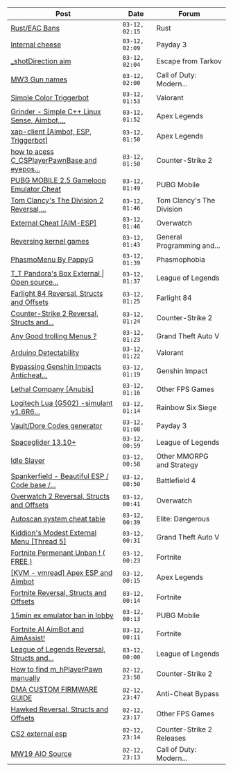 |Post|Date|Forum|
|----|----|-----|
|[Rust/EAC Bans](https://www.unknowncheats.me/forum/rust/613065-rust-eac-bans.html)|`03-12, 02:15`|Rust|
|[Internal cheese](https://www.unknowncheats.me/forum/payday-3-a/611723-internal-cheese.html)|`03-12, 02:09`|Payday 3|
|[_shotDirection aim](https://www.unknowncheats.me/forum/escape-from-tarkov/612904-_shotdirection-aim.html)|`03-12, 02:04`|Escape from Tarkov|
|[MW3 Gun names](https://www.unknowncheats.me/forum/call-of-duty-modern-warfare-iii/612992-mw3-gun-names.html)|`03-12, 02:00`|Call of Duty: Modern...|
|[Simple Color Triggerbot](https://www.unknowncheats.me/forum/valorant/460324-simple-color-triggerbot.html)|`03-12, 01:53`|Valorant|
|[Grinder - Simple C++ Linux Sense, Aimbot,...](https://www.unknowncheats.me/forum/apex-legends/605888-grinder-simple-linux-sense-aimbot-triggerbot.html)|`03-12, 01:52`|Apex Legends|
|[xap-client \[Aimbot, ESP, Triggerbot\]](https://www.unknowncheats.me/forum/apex-legends/606842-xap-client-aimbot-esp-triggerbot.html)|`03-12, 01:50`|Apex Legends|
|[how to acess C_CSPlayerPawnBase and eyepos...](https://www.unknowncheats.me/forum/counter-strike-2-a/600626-acess-c_csplayerpawnbase-eyepos-external.html)|`03-12, 01:50`|Counter-Strike 2|
|[PUBG MOBILE 2.5 Gameloop Emulator Cheat](https://www.unknowncheats.me/forum/pubg-mobile/576303-pubg-mobile-2-5-gameloop-emulator-cheat.html)|`03-12, 01:49`|PUBG Mobile|
|[Tom Clancy's The Division 2 Reversal,...](https://www.unknowncheats.me/forum/tom-clancy-s-the-division/320082-tom-clancys-division-2-reversal-structs-offsets.html)|`03-12, 01:46`|Tom Clancy's The Division|
|[External Cheat \[AIM-ESP\]](https://www.unknowncheats.me/forum/overwatch/607405-external-cheat-aim-esp.html)|`03-12, 01:46`|Overwatch|
|[Reversing kernel games](https://www.unknowncheats.me/forum/general-programming-and-reversing/613319-reversing-kernel-games.html)|`03-12, 01:43`|General Programming and...|
|[PhasmoMenu By PappyG](https://www.unknowncheats.me/forum/phasmophobia/485776-phasmomenu-pappyg.html)|`03-12, 01:39`|Phasmophobia|
|[T_T Pandora's Box External \| Open source...](https://www.unknowncheats.me/forum/league-of-legends/607822-t_t-pandoras-box-external-source-scripting-platform.html)|`03-12, 01:37`|League of Legends|
|[Farlight 84 Reversal, Structs and Offsets](https://www.unknowncheats.me/forum/farlight-84-a/580566-farlight-84-reversal-structs-offsets.html)|`03-12, 01:25`|Farlight 84|
|[Counter-Strike 2 Reversal, Structs and...](https://www.unknowncheats.me/forum/counter-strike-2-a/576077-counter-strike-2-reversal-structs-offsets.html)|`03-12, 01:24`|Counter-Strike 2|
|[Any Good trolling Menus ?](https://www.unknowncheats.me/forum/grand-theft-auto-v/613443-trolling-menus.html)|`03-12, 01:23`|Grand Theft Auto V|
|[Arduino Detectability](https://www.unknowncheats.me/forum/valorant/613461-arduino-detectability.html)|`03-12, 01:22`|Valorant|
|[Bypassing Genshin Impacts Anticheat...](https://www.unknowncheats.me/forum/genshin-impact/612386-bypassing-genshin-impacts-anticheat-hoyoprotect.html)|`03-12, 01:19`|Genshin Impact|
|[Lethal Company \[Anubis\]](https://www.unknowncheats.me/forum/other-fps-games/611847-lethal-company-anubis.html)|`03-12, 01:16`|Other FPS Games|
|[Logitech Lua (G502) -simulant v1.6R6...](https://www.unknowncheats.me/forum/rainbow-six-siege/608336-logitech-lua-g502-simulant-v1-6r6-logitech-versions-included.html)|`03-12, 01:14`|Rainbow Six Siege|
|[Vault/Dore Codes generator](https://www.unknowncheats.me/forum/payday-3-a/611592-vault-dore-codes-generator.html)|`03-12, 01:08`|Payday 3|
|[Spaceglider 13.10+](https://www.unknowncheats.me/forum/league-of-legends/583987-spaceglider-13-10-a.html)|`03-12, 00:59`|League of Legends|
|[Idle Slayer](https://www.unknowncheats.me/forum/other-mmorpg-and-strategy/583257-idle-slayer.html)|`03-12, 00:58`|Other MMORPG and Strategy|
|[Spankerfield - Beautiful ESP / Code base /...](https://www.unknowncheats.me/forum/battlefield-4-a/493695-spankerfield-beautiful-esp-code-base-clean-screenshots.html)|`03-12, 00:50`|Battlefield 4|
|[Overwatch 2 Reversal, Structs and Offsets](https://www.unknowncheats.me/forum/overwatch/516727-overwatch-2-reversal-structs-offsets.html)|`03-12, 00:41`|Overwatch|
|[Autoscan system cheat table](https://www.unknowncheats.me/forum/elite-dangerous/611916-autoscan-system-cheat-table.html)|`03-12, 00:39`|Elite: Dangerous|
|[Kiddion's Modest External Menu \[Thread 5\]](https://www.unknowncheats.me/forum/grand-theft-auto-v/576854-kiddions-modest-external-menu-thread-5-a.html)|`03-12, 00:31`|Grand Theft Auto V|
|[Fortnite Permenant Unban ! ( FREE )](https://www.unknowncheats.me/forum/fortnite/598535-fortnite-permenant-unban-free.html)|`03-12, 00:23`|Fortnite|
|[\[KVM - vmread\] Apex ESP and Aimbot](https://www.unknowncheats.me/forum/apex-legends/406426-kvm-vmread-apex-esp-aimbot.html)|`03-12, 00:15`|Apex Legends|
|[Fortnite Reversal, Structs and Offsets](https://www.unknowncheats.me/forum/fortnite/235061-fortnite-reversal-structs-offsets.html)|`03-12, 00:14`|Fortnite|
|[15min ex emulator ban in lobby](https://www.unknowncheats.me/forum/pubg-mobile/612645-15min-ex-emulator-ban-lobby.html)|`03-12, 00:13`|PUBG Mobile|
|[Fortnite AI AimBot and AimAssist!](https://www.unknowncheats.me/forum/fortnite/612707-fortnite-ai-aimbot-aimassist.html)|`03-12, 00:11`|Fortnite|
|[League of Legends Reversal, Structs and...](https://www.unknowncheats.me/forum/league-of-legends/310587-league-legends-reversal-structs-offsets.html)|`03-12, 00:00`|League of Legends|
|[How to find m_hPlayerPawn manually](https://www.unknowncheats.me/forum/counter-strike-2-a/613455-m_hplayerpawn-manually.html)|`02-12, 23:58`|Counter-Strike 2|
|[DMA CUSTOM FIRMWARE GUIDE](https://www.unknowncheats.me/forum/anti-cheat-bypass/613135-dma-custom-firmware-guide.html)|`02-12, 23:47`|Anti-Cheat Bypass|
|[Hawked Reversal, Structs and Offsets](https://www.unknowncheats.me/forum/other-fps-games/613361-hawked-reversal-structs-offsets.html)|`02-12, 23:17`|Other FPS Games|
|[CS2 external esp](https://www.unknowncheats.me/forum/counter-strike-2-releases/600259-cs2-external-esp.html)|`02-12, 23:14`|Counter-Strike 2 Releases|
|[MW19 AIO Source](https://www.unknowncheats.me/forum/call-of-duty-modern-warfare/605421-mw19-aio-source.html)|`02-12, 23:13`|Call of Duty: Modern...|
